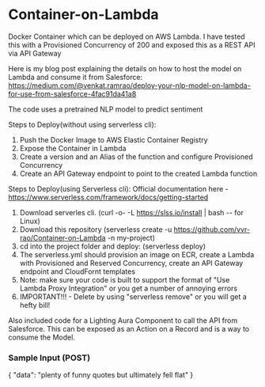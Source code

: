 # Container-on-Lambda

Docker Container which can be deployed on AWS Lambda. I have tested this with a Provisioned Concurrency of 200 and exposed this as a REST API via API Gateway

Here is my blog post explaining the details on how to host the model on Lambda and consume it from Salesforce: https://medium.com/@venkat.ramrao/deploy-your-nlp-model-on-lambda-for-use-from-salesforce-4fac91da41a8

The code uses a pretrained NLP model to predict sentiment

Steps to Deploy(without using serverless cli):
1) Push the Docker Image to AWS Elastic Container Registry
2) Expose the Container in Lambda
3) Create a version and an Alias of the function and configure Provisioned Concurrency
4) Create an API Gateway endpoint to point to the created Lambda function

Steps to Deploy(using Serverless cli):
Official documentation here - https://www.serverless.com/framework/docs/getting-started
1) Download serverles cli. (curl -o- -L https://slss.io/install | bash  --  for Linux)
2) Download this repository (serverless create -u https://github.com/vvr-rao/Container-on-Lambda -n my-project)
3) cd into the project folder and deploy: (serverless deploy)
4) The serverless.yml should provision an image on ECR, create a Lambda with Provisioned and Reserved Concurrency, create an API Gateway endpoint and CloudFornt templates
5) Note: make sure your code is built to support the format of "Use Lambda Proxy Integration" or you get a number of annoying errors
6) IMPORTANT!!! - Delete by using "serverless remove" or you will get a hefty bill!
      

Also included code for a Lighting Aura Component to call the API from Salesforce. This can be exposed as an Action on a Record and is a way to consume the Model.

### Sample Input (POST)
{
  "data": "plenty of funny quotes but ultimately fell flat"
}




